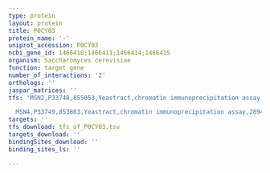 ```yaml
---
type: protein
layout: protein
title: P0CY03
protein_name: '-'
uniprot_accession: P0CY03
ncbi_gene_id: 1466410;1466411;1466414;1466415
organism: Saccharomyces cerevisiae
function: target gene
number_of_interactions: '2'
orthologs: ''
jaspar_matrices: ''
tfs: 'MSN2,P33748,855053,Yeastract,chromatin immunoprecipitation assay,28949295%5Buid%5D+OR+24170807%5Buid%5D,No

  MSN4,P33749,853803,Yeastract,chromatin immunoprecipitation assay,28949295%5Buid%5D+OR+24170807%5Buid%5D,No'
targets: ''
tfs_download: tfs_of_P0CY03.tsv
targets_download: ''
bindingSites_download: ''
binding_sites_ls: ''

---
```

